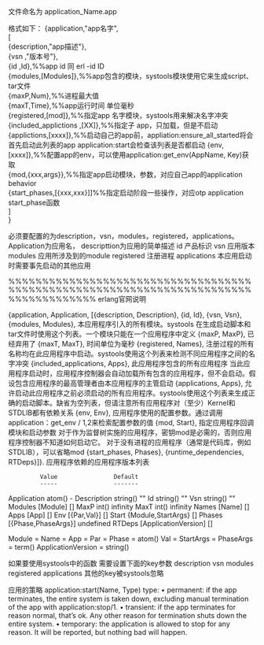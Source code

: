 ﻿文件命名为
	application_Name.app

格式如下：
{application,"app名字",  
	[  
		{description,"app描述"},  
		{vsn ,"版本号"},  
		{id ,Id},%%app id 同 erl -id ID  
		{modules,[Modules]},%%app包含的模块，systools模块使用它来生成script、tar文件  
		{maxP,Num},%%进程最大值  
		{maxT,Time},%%app运行时间 单位毫秒  
		{registered,[mod]},%%指定app 名字模块，systools用来解决名字冲突  
		{included_applictions ,[XX]},%%指定子 app，只加载，但是不启动  
		{applictions,[xxxx]},%%启动自己的app前，appliation:ensure_all_started将会首先启动此列表的app application:start会检查该列表是否都启动 
		{env,[xxxx]},%%配置app的env，可以使用application:get_env(AppName, Key)获取  
		{mod,{xxx,args}},%%指定app启动模块，参数，对应自己app的application behavior  
		{start_phases,[{xxx,xxx}]]%%指定启动阶段一些操作，对应otp application  start_phase函数  
	]  
}  

必须要配置的为description，vsn，modules，registered，applications。  
Application为应用名，
descripttion为应用的简单描述
id 产品标识
vsn 应用版本
modules 应用所涉及到的module
registered 注册进程
applications 本应用启动时需要事先启动的其他应用

%%%%%%%%%%%%%%%%%%%%%%%%%%%%%%%%%%%%%%%%%%%%%%%%%%%%%%%%%%%%%%%%%%%%%%%%%%%%%%%%%%%%%
erlang官网说明

{application, Application,
  [{description,  Description},
   {id,           Id},
   {vsn,          Vsn},
   {modules,      Modules},			本应用程序引入的所有模块。systools 在生成启动脚本和tar文件时使用这个列表。一个模块只能在一个应用程序中定义
   {maxP,         MaxP},			已经弃用了
   {maxT,         MaxT},			时间单位为毫秒
   {registered,   Names},			注册过程的所有名称均在此应用程序中启动。systools使用这个列表来检测不同应用程序之间的名字冲突
   {included_applications, Apps},	此应用程序包含的所有应用程序 当此应用程序启动时，应用程序控制器会自动加载所有包含的应用程序，但不会启动。假设包含应用程序的最高管理者由本应用程序的主管启动
   {applications, Apps},			允许启动此应用程序之前必须启动的所有应用程序。systools使用这个列表来生成正确的启动脚本。缺省为空列表，但请注意所有应用程序对（至少）Kernel和STDLIB都有依赖关系
   {env,          Env},				应用程序使用的配置参数。通过调用application：get_env / 1,2来检索配置参数的值
   {mod,          Start},			指定应用程序回调模块和启动参数
   对于作为监督树实施的应用程序，密钥mod是必需的，否则应用程序控制器不知道如何启动它。 对于没有进程的应用程序（通常是代码库，例如STDLIB），可以省略mod
   {start_phases, Phases},
   {runtime_dependencies, RTDeps}]}. 应用程序依赖的应用程序版本列表

             Value                Default
             -----                -------
Application  atom()               -
Description  string()             ""
Id           string()             ""
Vsn          string()             ""
Modules      [Module]             []
MaxP         int()                infinity
MaxT         int()                infinity
Names        [Name]               []
Apps         [App]                []
Env          [{Par,Val}]          []
Start        {Module,StartArgs}   []
Phases       [{Phase,PhaseArgs}]  undefined
RTDeps       [ApplicationVersion] []

Module = Name = App = Par = Phase = atom()
Val = StartArgs = PhaseArgs = term()
ApplicationVersion = string()

如果要使用systools中的函数 需要设置下面的key参数
	description vsn modules registered applications
	其他的key被systools忽略

应用的策略
 application:start(Name, Type)
type:
• permanent: if the app terminates, the entire system is taken down, excluding manual termination of the app with application:stop/1.
• transient: if the app terminates for reason normal, that’s ok. Any other reason for termination shuts down the entire system.
• temporary: the application is allowed to stop for any reason. It will be reported, but nothing bad will happen.

	

	
	
	
	
	
	